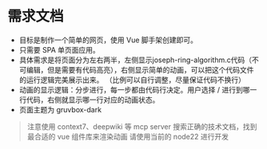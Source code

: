 # 需求文档

- 目标是制作一个简单的网页，使用 Vue 脚手架创建即可。
- 只需要 SPA 单页面应用。
- 具体需求是将页面分为左右两半，左侧显示joseph-ring-algorithm.c代码（不可编辑，但是需要有代码高亮），右侧显示简单的动画，可以把这个代码文件的运行逻辑完美展示出来。
（比例可以自行调整，尽量保证代码不换行）
- 动画的显示逻辑：分步进行，每一步都由代码行决定。用户选择 / 进行到哪一行代码，右侧就显示哪一行对应的动画状态。
- 页面主题为 gruvbox-dark

> 注意使用 context7、deepwiki 等 mcp server 搜索正确的技术文档，找到最合适的 vue 组件库来渲染动画
> 请使用当前的 node22 进行开发